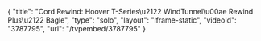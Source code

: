 {
    "title": "Cord Rewind: Hoover T-Series\u2122 WindTunnel\u00ae Rewind Plus\u2122 Bagle",
    "type": "solo",
    "layout": "iframe-static",
    "videoId": "3787795",
    "url": "\/tvpembed\/3787795"
}